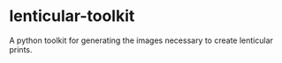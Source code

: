 # lenticular-toolkit
A python toolkit for generating the images necessary to create lenticular prints.

